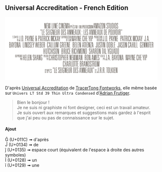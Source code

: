 ## Universal Accreditation - French Edition
<p align="center">
  <img src="sample.png" alt="sample" />
</p>

D'après [Universal Accreditation](https://tracertong.co.uk/ttfw3/product/uni_acc/) de [TracerTong Fontworks](https://tracertong.co.uk/ttfw3/), elle même basée sur `Univers LT Std 39 Thin Ultra Condensed` d'[Adrian Frutiger](https://en.wikipedia.org/wiki/Adrian_Frutiger).

> Bien le bonjour !<br />
> Je ne suis ni graphiste ni font designer, ceci est un travail amateur.<br />
> Je suis ouvert aux remarques et suggestions mais gardez à l'esprit que j'ai peu ou pas de connaissance sur le sujet.

#### Ajout
Ĝ (U+011C) ➟ d'après<br />
Ĵ (U+0134) ➟ de<br />
ĵ (U+0135) ➟ espace court (équivalent de l'espace à droite des autres symboles)<br />
Ĩ (U+0128) ➟ un<br />
ĩ (U+0129) ➟ une<br />
